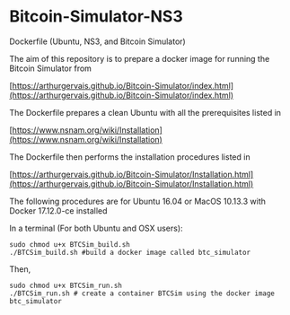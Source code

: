 # Bitcoin-Simulator-NS3
Dockerfile (Ubuntu, NS3, and Bitcoin Simulator)

The aim of this repository is to prepare a docker image for running the Bitcoin Simulator from 

[https://arthurgervais.github.io/Bitcoin-Simulator/index.html](https://arthurgervais.github.io/Bitcoin-Simulator/index.html)

The Dockerfile prepares a clean Ubuntu with all the prerequisites listed in

[https://www.nsnam.org/wiki/Installation](https://www.nsnam.org/wiki/Installation)

The Dockerfile then performs the installation procedures listed in

[https://arthurgervais.github.io/Bitcoin-Simulator/Installation.html](https://arthurgervais.github.io/Bitcoin-Simulator/Installation.html)

The following procedures are for Ubuntu 16.04 or MacOS 10.13.3 with Docker 17.12.0-ce installed

In a terminal (For both Ubuntu and OSX users):
```
sudo chmod u+x BTCSim_build.sh
./BTCSim_build.sh #build a docker image called btc_simulator
```
Then,
```
sudo chmod u+x BTCSim_run.sh
./BTCSim_run.sh # create a container BTCSim using the docker image btc_simulator
```
